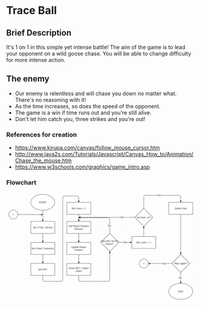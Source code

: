 # Trace Ball

## Brief Description
It's 1 on 1 in this simple yet intense battle! The aim of the game is to lead your opponent on a wild goose chase. You will be able to change difficulty for more intense action.

## The enemy
* Our enemy is relentless and will chase you down no matter what. There's no reasoning with it!
* As the time increases, so does the speed of the opponent.
* The game is a win if time runs out and you're still alive.
* Don't let him catch you, three strikes and you're out!

### References for creation
* https://www.kirupa.com/canvas/follow_mouse_cursor.htm
* http://www.java2s.com/Tutorials/Javascript/Canvas_How_to/Animation/Chase_the_mouse.htm
* https://www.w3schools.com/graphics/game_intro.asp

### Flowchart
![Flowchart](https://github.com/LBruni98/Project-001/blob/master/Flow%20Chart.png)

